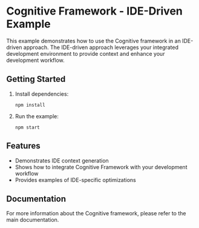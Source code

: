 # Cognitive Framework - IDE-Driven Example

This example demonstrates how to use the Cognitive framework in an IDE-driven approach. The IDE-driven approach leverages your integrated development environment to provide context and enhance your development workflow.

## Getting Started

1. Install dependencies:
   ```
   npm install
   ```

2. Run the example:
   ```
   npm start
   ```

## Features

- Demonstrates IDE context generation
- Shows how to integrate Cognitive Framework with your development workflow
- Provides examples of IDE-specific optimizations

## Documentation

For more information about the Cognitive framework, please refer to the main documentation.
